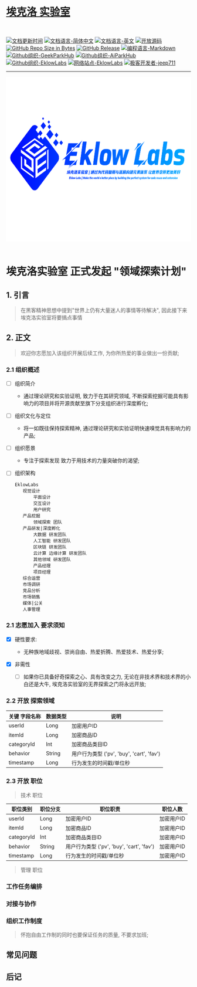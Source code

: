 # [埃克洛 实验室](https://eklowlabs.github.io)

<br>

[![文档更新时间](https://img.shields.io/badge/更新时间-2020%2F03%2F23-darkorchid.svg?style=for-the-badge&logo=codacy&cacheSeconds=3600)]()
[![文档语言-简体中文](https://img.shields.io/badge/文档语言-简体中文-coral.svg?style=for-the-badge&logo=microsoft-word&cacheSeconds=3600)](./README_CN.md)
[![文档语言-英文](https://img.shields.io/badge/文档语言-英文-mediumpurple.svg?style=for-the-badge&logo=microsoft-word&cacheSeconds=3600)](./README.md)
[![开放源码](https://img.shields.io/badge/开放源码-%E2%9D%A4-brightgreen.svg?style=for-the-badge&logo=conekta&cacheSeconds=3600)]()
[![GitHub Repo Size in Bytes](https://img.shields.io/github/repo-size/eklowlabs/eklowlabs.github.io.svg?style=for-the-badge&logo=adobe-creative-cloud&cacheSeconds=3600)]()
[![GitHub Release](https://img.shields.io/github/release/eklowlabs/eklowlabs.github.io.svg?style=for-the-badge&cacheSeconds=3600)]()
[![编程语言-Markdown](https://img.shields.io/badge/编程语言-Markdown-red.svg?style=for-the-badge&logo=markdown&logoColor=white&cacheSeconds=3600)]()
[![Github组织-GeekParkHub](https://img.shields.io/badge/Github组织-geekparkhub-blue.svg?style=for-the-badge&logo=microsoft-teams&logoColor=white&cacheSeconds=3600)](https://github.com/geekparkhub)
[![Github组织-AiParkHub](https://img.shields.io/badge/Github组织-aiparkhub-magenta.svg?style=for-the-badge&logo=microsoft-teams&logoColor=white&cacheSeconds=3600)](https://github.com/aiparkhub)
[![Github组织-EklowLabs](https://img.shields.io/badge/Github组织-eklowlabs-coral.svg?style=for-the-badge&logo=microsoft-teams&logoColor=white&cacheSeconds=3600)](https://github.com/eklowlabs)
[![网络站点-EklowLabs](https://img.shields.io/badge/网络站点-EklowLabs-yellow.svg?style=for-the-badge&logo=github&cacheSeconds=3600)](https://github.com/eklowlabs)
[![极客开发者-jeep711](https://img.shields.io/badge/极客开发者-jeep711-azure2.svg?style=for-the-badge&logo=opsgenie&cacheSeconds=3600)](https://github.com/jeep711)

------------

<div align="center">
  <img src="resource/group_sign/eklowlabs_organization_sign.svg" alt="eklowlabs_organization_sign" title="eklowlabs_organization_sign" style="width:1280px;height:450px">
</div>
<br>

# 埃克洛实验室 正式发起 "领域探索计划"

## 1. 引言
> 在黑客精神思想中提到"世界上仍有大量迷人的事情等待解决", 因此接下来埃克洛实验室将要搞点事情

## 2. 正文
> 欢迎你志愿加入该组织开展后续工作, 为你所热爱的事业做出一份贡献;

### 2.1 组织概述

- [ ] 组织简介
    - 通过理论研究和实验证明, 致力于在其研究领域, 不断探索挖掘可能具有影响力的项目并将开源贡献至旗下分支组织进行深度孵化;

- [ ] 组织文化与定位
    - 将一如既往保持探索精神, 通过理论研究和实验证明快速嗅觉具有影响力的产品;

- [ ] 组织愿景
    - 专注于探索发现 致力于用技术的力量突破你的渴望;
    
 - [ ] 组织架构
     ``` text
    EklowLabs
        视觉设计
            平面设计
            交互设计
            用户研究
        产品挖掘
            领域探索 团队
        产品研发|深度孵化
            大数据 研发团队
            人工智能 研发团队
            区块链 研发团队
            云计算 边缘计算 研发团队
            其他领域 研发团队
            产品经理
            项目经理
        综合运营
        市场调研
        竞品分析
        市场销售
        媒体|公关
        人事管理
    ```


### 2.1 志愿加入 要求须知
- [x] 硬性要求:
    - 无种族地域歧视、崇尚自由、热爱折腾、热爱技术、热爱分享;

- [x] 非需性
    - [ ] 如果你已具备好奇探索之心、具有改变之力, 无论在非技术界和技术界的小白还是大牛, 埃克洛实验室的无界探索之门将永远开放; 


### 2.2 开放 探索领域
| 关键 字段名称     |  数据类型 | 说明 |
|--------------|-----------|--------------|
|userId | Long | 加密用户ID   |
|itemId | Long | 加密商品ID   |
|categoryId | Int | 加密商品类目ID   |
|behavior | String | 用户行为类型 ('pv', 'buy', 'cart', 'fav')   |
|timestamp | Long | 行为发生的时间戳/单位秒   |


### 2.3 开放 职位

> 技术 职位

| 职位类别     |  职位分支 | 职位职责 | 职位人数 | 
|--------------|-----------|--------------|--------------|
|userId | Long | 加密用户ID   | 加密用户ID   |
|itemId | Long | 加密商品ID   | 加密用户ID   |
|categoryId | Int | 加密商品类目ID   | 加密用户ID   |
|behavior | String | 用户行为类型 ('pv', 'buy', 'cart', 'fav')   | 加密用户ID   |
|timestamp | Long | 行为发生的时间戳/单位秒   | 加密用户ID   |

> 管理 职位



### 工作任务编排


### 对接与协作


### 组织工作制度
> 怀抱自由工作制的同时也要保证任务的质量, 不要求加班;





## 常见问题


## 后记
